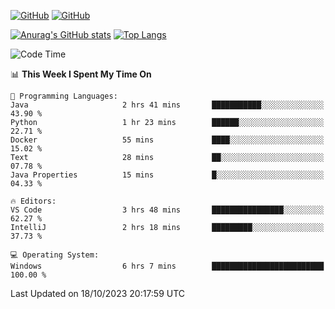 [![GitHub](https://img.shields.io/github/followers/sharpxk?style=social)](https://github.com/sharpxk) [![GitHub](https://img.shields.io/github/stars/sharpxk?style=social)](https://github.com/sharpxk)

[![Anurag's GitHub stats](https://github-readme-stats-git-masterrstaa-rickstaa.vercel.app/api?username=sharpxk&hide=contribs,prs,issues&show_icons=true&theme=tokyonight)](https://github.com/anuraghazra/github-readme-stats)
[![Top Langs](https://github-readme-stats-git-masterrstaa-rickstaa.vercel.app/api/top-langs/?username=sharpxk&layout=compact&theme=tokyonight)](https://github.com/anuraghazra/github-readme-stats)

<!--START_SECTION:waka-->
![Code Time](http://img.shields.io/badge/Code%20Time-332%20hrs%2019%20mins-blue)

📊 **This Week I Spent My Time On** 

```text
💬 Programming Languages: 
Java                     2 hrs 41 mins       ███████████░░░░░░░░░░░░░░   43.90 % 
Python                   1 hr 23 mins        ██████░░░░░░░░░░░░░░░░░░░   22.71 % 
Docker                   55 mins             ████░░░░░░░░░░░░░░░░░░░░░   15.02 % 
Text                     28 mins             ██░░░░░░░░░░░░░░░░░░░░░░░   07.78 % 
Java Properties          15 mins             █░░░░░░░░░░░░░░░░░░░░░░░░   04.33 % 

🔥 Editors: 
VS Code                  3 hrs 48 mins       ████████████████░░░░░░░░░   62.27 % 
IntelliJ                 2 hrs 18 mins       █████████░░░░░░░░░░░░░░░░   37.73 % 

💻 Operating System: 
Windows                  6 hrs 7 mins        █████████████████████████   100.00 % 
```


 Last Updated on 18/10/2023 20:17:59 UTC
<!--END_SECTION:waka-->

